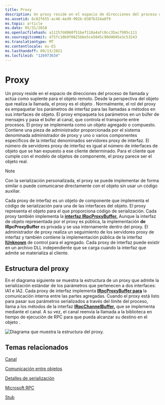 ```yaml
---
title: Proxy
description: Un proxy reside en el espacio de direcciones del proceso de llamada y actúa como suplente para el objeto remoto.
ms.assetid: 6c82f655-ac46-4ed9-992b-0387b324a8f9
ms.topic: article
ms.date: 05/31/2018
ms.openlocfilehash: a11257dd060f51bef118a4afc0cc35acf995c111
ms.sourcegitcommit: d75fc10b9f0825bbe5ce5045c90d4045e3c53243
ms.translationtype: MT
ms.contentlocale: es-ES
ms.lasthandoff: 09/13/2021
ms.locfileid: "126973634"
---
```

# <a name="proxy"></a>Proxy

Un proxy reside en el espacio de direcciones del proceso de llamada y actúa como suplente para el objeto remoto. Desde la perspectiva del objeto que realiza la llamada, el proxy es el objeto . Normalmente, el rol del proxy es empaquetar los parámetros de interfaz para las llamadas a métodos en sus interfaces de objeto. El proxy empaqueta los parámetros en un búfer de mensajes y pasa el búfer al canal, que controla el transporte entre procesos. El proxy se implementa como un objeto agregado o compuesto. Contiene una pieza de administrador proporcionada por el sistema denominada administrador de proxy y uno o varios componentes específicos de la interfaz denominados servidores proxy de interfaz. El número de servidores proxy de interfaz es igual al número de interfaces de objeto que se han expuesto a ese cliente determinado. Para el cliente que cumple con el modelo de objetos de componente, el proxy parece ser el objeto real.

> [!Note]  
> Con la serialización personalizada, el proxy se puede implementar de forma similar o puede comunicarse directamente con el objeto sin usar un código auxiliar.

 

Cada proxy de interfaz es un objeto de componente que implementa el código de serialización para una de las interfaces del objeto. El proxy representa el objeto para el que proporciona código de serialización. Cada proxy también implementa la [**interfaz IRpcProxyBuffer.**](/windows/win32/api/objidlbase/nn-objidlbase-irpcproxybuffer) Aunque la interfaz de objeto representada por el proxy es pública, la implementación **de IRpcProxyBuffer** es privada y se usa internamente dentro del proxy. El administrador de proxy realiza un seguimiento de los servidores proxy de interfaz y también contiene la implementación pública de la interfaz [**IUnknown**](/windows/desktop/api/Unknwn/nn-unknwn-iunknown) de control para el agregado. Cada proxy de interfaz puede existir en un archivo DLL independiente que se carga cuando la interfaz que admite se materializa al cliente.

## <a name="structure-of-the-proxy"></a>Estructura del proxy

En el diagrama siguiente se muestra la estructura de un proxy que admite la serialización estándar de los parámetros que pertenecen a dos interfaces: IA1 e IA2. Cada proxy de interfaz implementa [**IRpcProxyBuffer para**](/windows/win32/api/objidlbase/nn-objidlbase-irpcproxybuffer) la comunicación interna entre las partes agregadas. Cuando el proxy está listo para pasar sus parámetros serializados a través del límite del proceso, llama a los métodos de la interfaz [**IRpcChannelBuffer,**](/windows/win32/api/objidlbase/nn-objidlbase-irpcchannelbuffer) que se implementa mediante el canal. A su vez, el canal reenvía la llamada a la biblioteca en tiempo de ejecución de RPC para que pueda alcanzar su destino en el objeto .

![Diagrama que muestra la estructura del proxy.](images/4432d8d3-dfab-4635-90f8-408aecf70134.png)

## <a name="related-topics"></a>Temas relacionados

<dl> <dt>

[Canal](channel.md)
</dt> <dt>

[Comunicación entre objetos](inter-object-communication.md)
</dt> <dt>

[Detalles de serialización](marshaling-details.md)
</dt> <dt>

[Microsoft RPC](microsoft-rpc.md)
</dt> <dt>

[Stub](stub.md)
</dt> </dl>

 

 